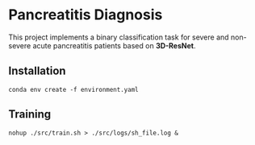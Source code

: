 # Pancreatitis Diagnosis

This project implements a binary classification task for severe and non-severe acute pancreatitis patients based on **3D-ResNet**.

## Installation

```
conda env create -f environment.yaml
```

## Training

```
nohup ./src/train.sh > ./src/logs/sh_file.log &
```

